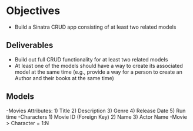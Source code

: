# Objectives
- Build a Sinatra CRUD app consisting of at least two related models

## Deliverables

- Build out full CRUD functionality for at least two related models
- At least one of the models should have a way to create its associated model at the same time (e.g., provide a way for a person to create an Author and their books at the same time)

## Models
-Movies
	Attributes:
	1) Title
	2) Description
	3) Genre
	4) Release Date
	5) Run time
-Characters
	1) Movie ID (Foreign Key)
	2) Name
	3) Actor Name
-Movie > Character = 1:N